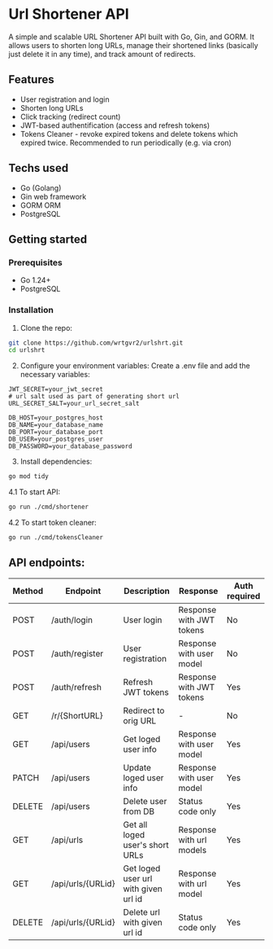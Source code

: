# Url Shortener API
A simple and scalable URL Shortener API built with Go, Gin, and GORM. It allows users to shorten long URLs, manage their shortened links (basically just delete it in any time), and track amount of redirects.
## Features
- User registration and login
- Shorten long URLs
- Click tracking (redirect count)
- JWT-based authentification (access and refresh tokens)
- Tokens Cleaner - revoke expired tokens and delete tokens which expired twice. Recommended to run periodically (e.g. via cron)
## Techs used
- Go (Golang)
- Gin web framework
- GORM ORM
- PostgreSQL
## Getting started
### Prerequisites
- Go 1.24+
- PostgreSQL
### Installation
1. Clone the repo:
```bash
git clone https://github.com/wrtgvr2/urlshrt.git
cd urlshrt
```
2. Configure your environment variables:
Create a .env file and add the necessary variables:
```env
JWT_SECRET=your_jwt_secret
# url salt used as part of generating short url
URL_SECRET_SALT=your_url_secret_salt 

DB_HOST=your_postgres_host
DB_NAME=your_database_name
DB_PORT=your_database_port
DB_USER=your_postgres_user
DB_PASSWORD=your_database_password
```
3. Install dependencies:
```bash
go mod tidy
```
4.1 To start API:
```bash
go run ./cmd/shortener
```
4.2 To start token cleaner:
```bash
go run ./cmd/tokensCleaner
```
## API endpoints:
| Method | Endpoint          | Description                          | Response                 | Auth required |
|--------|-------------------|--------------------------------------|--------------------------|---------------|
| POST   | /auth/login       | User login                           | Response with JWT tokens | No            |
| POST   | /auth/register    | User registration                    | Response with user model | No            |
| POST   | /auth/refresh     | Refresh JWT tokens                   | Response with JWT tokens | Yes           |
| GET    | /r/{ShortURL}     | Redirect to orig URL                 | -                        | No            |
| GET    | /api/users        | Get loged user info                  | Response with user model | Yes           |
| PATCH  | /api/users        | Update loged user info               | Response with user model | Yes           |
| DELETE | /api/users        | Delete user from DB                  | Status code only         | Yes           |
| GET    | /api/urls         | Get all loged user's short URLs      | Response with url models | Yes           |
| GET    | /api/urls/{URLid} | Get loged user url with given url id | Response with url model  | Yes           |
| DELETE | /api/urls/{URLid} | Delete url with given url id         | Status code only         | Yes           |
